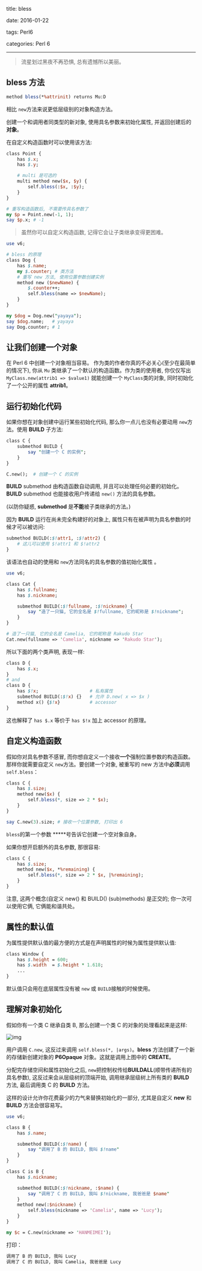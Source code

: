 title:  bless

date: 2016-01-22

tags: Perl6

categories: Perl 6

---

<blockquote class='blockquote-center'>流星划过黑夜不再恐惧, 总有遗憾所以美丽。</blockquote>

## bless 方法

``` perl
method bless(*%attrinit) returns Mu:D
```

相比 `new`方法来说更低层级别的对象构造方法。

创建一个和调用者同类型的新对象, 使用具名参数来初始化属性, 并返回创建后的**对象**。

在自定义构造函数时可以使用该方法:

``` perl
class Point {
    has $.x;
    has $.y;

    # multi 是可选的
    multi method new($x, $y) {
        self.bless(:$x, :$y);
    }
}

# 重写构造函数后, 不需要传具名参数了
my $p = Point.new(-1, 1);
say $p.x; # -1
```

> 虽然你可以自定义构造函数, 记得它会让子类继承变得更困难。


```perl
use v6;

# bless 的原理
class Dog {
    has $.name;
    my $.counter; # 类方法
    # 重写 new 方法, 使用位置参数创建实例
    method new ($newName) {
        $.counter++;
        self.bless(name => $newName);
    }
}

my $dog = Dog.new("yayaya");
say $dog.name;   # yayaya
say Dog.counter; # 1
```

## 让我们创建一个对象

在 Perl 6 中创建一个对象相当容易。 作为类的作者你真的不必关心(至少在最简单的情况下), 你从 `Mu` 类继承了一个默认的构造函数。作为类的使用者, 你仅仅写出 `MyClass.new(attrib1 => $value1)` 就能创建一个 `MyClass`类的对象, 同时初始化了一个公开的属性 **attrib1**。

## 运行初始化代码

如果你想在对象创建中运行某些初始化代码, 那么你一点儿也没有必要动用 `new`方法。使用 **BUILD** 子方法:

``` perl
class C {
    submethod BUILD {
        say "创建一个 C 的实例";
    }
}

C.new();  # 创建一个 C 的实例
```

**BUILD** submethod 由构造函数自动调用, 并且可以处理任何必要的初始化。**BUILD** submethod 也能接收用户传递给 `new()` 方法的具名参数。

(以防你疑惑,  **submethod** 是**不能**被子类继承的方法。)

因为 **BUILD** 运行在尚未完全构建好的对象上,  属性只有在被声明为具名参数的时候才可以被访问:

``` perl
submethod BUILD(:$!attr1, :$!attr2) {
    # 这儿可以使用 $!attr1 和 $!attr2
}
```

该语法也自动的使用和 `new`方法同名的具名参数的值初始化属性 。

``` perl
use v6;

class Cat {
    has $.fullname;
    has $.nickname;

    submethod BUILD(:$!fullname, :$!nickname) {
        say "造了一只猫, 它的全名是 $!fullname, 它的昵称是 $!nickname";
    }
}

# 造了一只猫, 它的全名是 Camelia, 它的昵称是 Rakudo Star
Cat.new(fullname => 'Camelia', nickname => 'Rakudo Star');
```

所以下面的两个类声明, 表现一样:

``` perl
class D {
    has $.x;
}
# and
class D {
    has $!x;                   # 私有属性
    submethod BUILD(:$!x) {}   # 允许 D.new( x => $x )
    method x() {$!x}           # accessor
}
```

这也解释了 `has $.x` 等价于 `has $!x` 加上 accessor 的原理。

## 自定义构造函数

假如你对具名参数不感冒, 而你想自定义一个接收**一个**强制位置参数的构造函数。那样你就需要自定义 `new`方法。要创建一个对象, 被重写的 new 方法中**必须**调用 `self.bless`：

``` perl
class C {
    has $.size;
    method new($x) {
        self.bless(*, size => 2 * $x);
    }
}

say C.new(3).size; # 接收一个位置参数, 打印出 6
```

`bless`的第一个参数 *****号告诉它创建一个空对象自身。

如果你想开启额外的具名参数, 那很容易:

``` perl
class C {
    has $.size;
    method new($x, *%remaining) {
        self.bless(*, size => 2 * $x, |%remaining);
    }
}
```

注意, 这两个概念(自定义 new() 和 BUILD() (sub)methods) 是正交的; 你一次可以使用它俩, 它俩能和谐共处。

## 属性的默认值

为属性提供默认值的最方便的方式是在声明属性的时候为属性提供默认值:

``` perl
class Window {
    has $.height = 600;
    has $.width  = $.height * 1.618;
    ...
}
```

默认值只会用在底层属性没有被 `new` 或 `BUILD`接触的时候使用。

## 理解对象初始化

假如你有一个类 C 继承自类 B, 那么创建一个类 C 的对象的处理看起来是这样:

![img](http://ww3.sinaimg.cn/mw690/6c9ce165jw1f08izmvvedj20cs09rdga.jpg)

用户调用 `C.new`, 这反过来调用 `self.bless(*, |args)`。**bless** 方法创建了一个新的存储新创建对象的 **P6Opaque** 对象。这就是调用上图中的 **CREATE**。

分配完存储空间和属性初始化之后,  `new`把控制权传给**BUILDALL**(顺带传递所有的具名参数), 这反过来会从层级树的顶端开始, 调用继承层级树上所有类的 **BUILD** 方法,  最后调用类 C 的 **BUILD** 方法。

这样的设计允许你花费最少的力气来替换初始化的一部分, 尤其是自定义 **new** 和 **BUILD** 方法会很容易写。

``` perl
use v6;

class B {
    has $.name;

    submethod BUILD(:$!name) {
        say "调用了 B 的 BUILD, 我叫 $!name"
    }
}

class C is B {
    has $.nickname;

    submethod BUILD(:$!nickname, :$name) {
        say "调用了 C 的 BUILD, 我叫 $!nickname, 我爸爸是 $name"
    }
    method new(:$nickname) {
        self.bless(nickname => 'Camelia', name => 'Lucy');
    }
}

my $c = C.new(nickname => 'HANMEIMEI');
```

打印：

``` perl
调用了 B 的 BUILD, 我叫 Lucy
调用了 C 的 BUILD, 我叫 Camelia, 我爸爸是 Lucy
```
